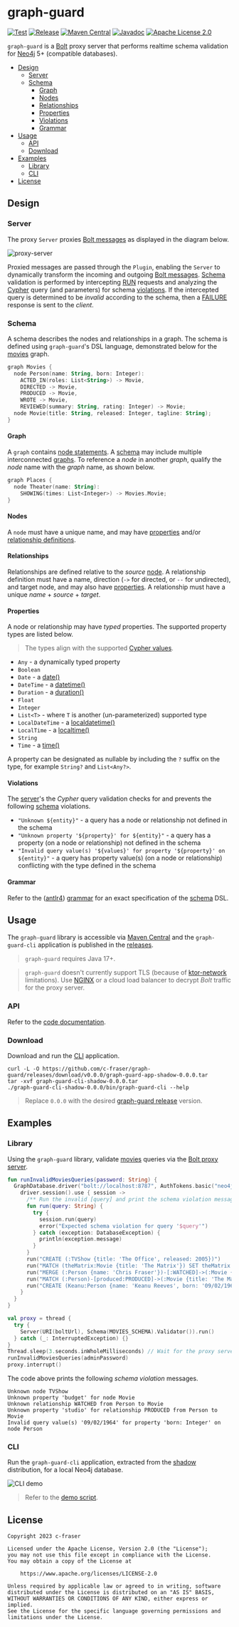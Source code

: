 # graph-guard

[![Test](https://github.com/c-fraser/graph-guard/workflows/test/badge.svg)](https://github.com/c-fraser/graph-guard/actions)
[![Release](https://img.shields.io/github/v/release/c-fraser/graph-guard?logo=github&sort=semver)](https://github.com/c-fraser/graph-guard/releases)
[![Maven Central](https://img.shields.io/maven-central/v/io.github.c-fraser/graph-guard.svg)](https://search.maven.org/search?q=g:io.github.c-fraser%20AND%20a:graph-guard)
[![Javadoc](https://javadoc.io/badge2/io.github.c-fraser/graph-guard/javadoc.svg)](https://javadoc.io/doc/io.github.c-fraser/graph-guard)
[![Apache License 2.0](https://img.shields.io/badge/License-Apache2-blue.svg)](https://www.apache.org/licenses/LICENSE-2.0)

`graph-guard` is a [Bolt](https://neo4j.com/docs/bolt/current/bolt/) proxy server that performs
realtime schema validation for [Neo4j](https://neo4j.com/) 5+ (compatible databases).

<!--- TOC -->

* [Design](#design)
  * [Server](#server)
  * [Schema](#schema)
    * [Graph](#graph)
    * [Nodes](#nodes)
    * [Relationships](#relationships)
    * [Properties](#properties)
    * [Violations](#violations)
    * [Grammar](#grammar)
* [Usage](#usage)
  * [API](#api)
  * [Download](#download)
* [Examples](#examples)
  * [Library](#library)
  * [CLI](#cli)
* [License](#license)

<!--- END -->

## Design

### Server

The proxy `Server` proxies [Bolt messages](https://neo4j.com/docs/bolt/current/bolt/message/) as
displayed in the diagram below.

![proxy-server](docs/proxy-server.png)

Proxied messages are passed through the `Plugin`, enabling the `Server` to dynamically
transform the incoming and
outgoing [Bolt messages](https://neo4j.com/docs/bolt/current/bolt/message/). [Schema](#schema)
validation is performed by
intercepting [RUN](https://neo4j.com/docs/bolt/current/bolt/message/#messages-run) requests and
analyzing the [Cypher](https://neo4j.com/developer/cypher/) query (and parameters) for schema
[violations](#violations). If the intercepted query is determined to be *invalid* according to the
schema, then
a [FAILURE](https://neo4j.com/docs/bolt/current/bolt/message/#messages-failure) response is sent to
the *client*.

### Schema

A schema describes the nodes and relationships in a graph. The schema is defined
using `graph-guard`'s DSL language, demonstrated below for
the [movies](https://github.com/neo4j-graph-examples/movies) graph.

<!--- INCLUDE
import io.github.cfraser.graphguard.MOVIES_GRAPH

/** The schema DSL for the [MOVIES_GRAPH]. */
const val MOVIES_SCHEMA =
    """
----- SUFFIX
"""
-->

[//]: # (@formatter:off)
```kotlin
graph Movies {
  node Person(name: String, born: Integer):
    ACTED_IN(roles: List<String>) -> Movie,
    DIRECTED -> Movie,
    PRODUCED -> Movie,
    WROTE -> Movie,
    REVIEWED(summary: String, rating: Integer) -> Movie;
  node Movie(title: String, released: Integer, tagline: String);
}
```
[//]: # (@formatter:on)
<!--- KNIT Example01.kt --> 

#### Graph

A `graph` contains [node statements](#nodes). A [schema](#schema) may include multiple
interconnected [graphs](#graph). To reference a *node* in another *graph*, qualify the *node* name
with the *graph* name, as shown below.

<!--- INCLUDE
const val PLACES_SCHEMA =
    """
----- SUFFIX
"""
-->

[//]: # (@formatter:off)
```kotlin
graph Places {
  node Theater(name: String):
    SHOWING(times: List<Integer>) -> Movies.Movie;
}
```
[//]: # (@formatter:on)
<!--- KNIT Example02.kt --> 

#### Nodes

A `node` must have a unique name, and may
have [properties](#properties) and/or [relationship definitions](#relationships).

#### Relationships

Relationships are defined relative to the *source* [node](#nodes). A relationship definition must
have a name, direction (`->` for directed, or `--` for undirected), and target node, and may also
have [properties](#properties). A relationship must have a unique *name* + *source* + *target*.

#### Properties

A node or relationship may have *typed* properties. The supported property types are listed below.

> The types align with the
> supported [Cypher values](https://neo4j.com/docs/cypher-manual/current/values-and-types/).

- `Any` - a dynamically typed property
- `Boolean`
- `Date` - a
  [date()](https://neo4j.com/docs/cypher-manual/current/functions/temporal/#functions-date)
- `DateTime` -
  a [datetime()](https://neo4j.com/docs/cypher-manual/current/functions/temporal/#functions-datetime)
- `Duration` -
  a [duration()](https://neo4j.com/docs/cypher-manual/current/functions/temporal/duration/)
- `Float`
- `Integer`
- `List<T>` - where `T` is another (un-parameterized) supported type
- `LocalDateTime` -
  a [localdatetime()](https://neo4j.com/docs/cypher-manual/current/functions/temporal/#functions-localdatetime)
- `LocalTime` -
  a [localtime()](https://neo4j.com/docs/cypher-manual/current/functions/temporal/#functions-localtime)
- `String`
- `Time` -
  a [time()](https://neo4j.com/docs/cypher-manual/current/functions/temporal/#functions-time)

A property can be designated as nullable by including the `?` suffix on the type, for
example `String?` and `List<Any?>`.

#### Violations

The [server](#server)'s the *Cypher* query validation checks for and prevents the
following [schema](#schema) violations.

- `"Unknown ${entity}"` - a query has a node or relationship not defined in the schema
- `"Unknown property '${property}' for ${entity}"` - a query has a property (on a node or
  relationship) not defined in the schema
- `"Invalid query value(s) '${values}' for property '${property}' on ${entity}"` - a query has
  property value(s) (on a node or relationship) conflicting with the type defined in the schema

#### Grammar

Refer to
the ([antlr4](https://github.com/antlr/antlr4))
[grammar](https://github.com/c-fraser/graph-guard/blob/main/src/main/antlr/Schema.g4)
for an exact specification of the [schema](#schema) DSL.

## Usage

The `graph-guard` library is accessible
via [Maven Central](https://search.maven.org/search?q=g:io.github.c-fraser%20AND%20a:graph-guard)
and the `graph-guard-cli` application is published in
the [releases](https://github.com/c-fraser/graph-guard/releases).

> `graph-guard` requires Java 17+.

> `graph-guard` doesn't currently support TLS (because
> of [ktor-network](https://youtrack.jetbrains.com/issue/KTOR-694) limitations).
> Use [NGINX](https://docs.nginx.com/nginx/admin-guide/security-controls/terminating-ssl-tcp/) or a
> cloud load balancer to decrypt *Bolt* traffic for the proxy server.

### API

Refer to the [code documentation](https://c-fraser.github.io/graph-guard/api/).

### Download

Download and run the [CLI](#cli) application.

```shell
curl -L -O https://github.com/c-fraser/graph-guard/releases/download/v0.0.0/graph-guard-app-shadow-0.0.0.tar
tar -xvf graph-guard-cli-shadow-0.0.0.tar
./graph-guard-cli-shadow-0.0.0/bin/graph-guard-cli --help
```

> Replace `0.0.0` with the
> desired [graph-guard release](https://github.com/c-fraser/graph-guard/releases) version.

## Examples

### Library

<!--- INCLUDE
import org.neo4j.driver.AuthTokens
import org.neo4j.driver.GraphDatabase
import org.neo4j.driver.exceptions.DatabaseException
-->

Using the `graph-guard` library, validate [movies](https://github.com/neo4j-graph-examples/movies)
queries via the [Bolt proxy server](#server).

[//]: # (@formatter:off)
```kotlin
fun runInvalidMoviesQueries(password: String) {
  GraphDatabase.driver("bolt://localhost:8787", AuthTokens.basic("neo4j", password)).use { driver ->
    driver.session().use { session ->
      /** Run the invalid [query] and print the schema violation message. */
      fun run(query: String) {
        try {
          session.run(query)
          error("Expected schema violation for query '$query'")
        } catch (exception: DatabaseException) {
          println(exception.message)
        }
      }
      run("CREATE (:TVShow {title: 'The Office', released: 2005})")
      run("MATCH (theMatrix:Movie {title: 'The Matrix'}) SET theMatrix.budget = 63000000")
      run("MERGE (:Person {name: 'Chris Fraser'})-[:WATCHED]->(:Movie {title: 'The Matrix'})")
      run("MATCH (:Person)-[produced:PRODUCED]->(:Movie {title: 'The Matrix'}) SET produced.studio = 'Warner Bros.'")
      run("CREATE (Keanu:Person {name: 'Keanu Reeves', born: '09/02/1964'})")
    }
  }
}
```
[//]: # (@formatter:on)

<!--- KNIT Example03.kt -->
<!--- TEST_NAME Example04Test --> 
<!--- INCLUDE
import io.github.cfraser.graphguard.Schema
import io.github.cfraser.graphguard.Server
import io.github.cfraser.graphguard.withNeo4j
import java.net.URI
import kotlin.concurrent.thread
import kotlin.time.Duration.Companion.seconds

fun runExample04() {
  withNeo4j {
----- SUFFIX
  }
}
-->

[//]: # (@formatter:off)
```kotlin
val proxy = thread {
  try {
    Server(URI(boltUrl), Schema(MOVIES_SCHEMA).Validator()).run()
  } catch (_: InterruptedException) {}
}
Thread.sleep(3.seconds.inWholeMilliseconds) // Wait for the proxy server to initialize
runInvalidMoviesQueries(adminPassword)
proxy.interrupt()
```
[//]: # (@formatter:on)

<!--- KNIT Example04.kt --> 

The code above prints the following *schema violation* messages.

```text
Unknown node TVShow
Unknown property 'budget' for node Movie
Unknown relationship WATCHED from Person to Movie
Unknown property 'studio' for relationship PRODUCED from Person to Movie
Invalid query value(s) '09/02/1964' for property 'born: Integer' on node Person
```

<!--- TEST -->

### CLI

Run the `graph-guard-cli` application, extracted from
the [shadow](https://github.com/johnrengelman/shadow) distribution, for a local Neo4j database.

![CLI demo](docs/cli/demo.gif)

> Refer to the [demo script](cli/demo.sh).

## License

    Copyright 2023 c-fraser
    
    Licensed under the Apache License, Version 2.0 (the "License");
    you may not use this file except in compliance with the License.
    You may obtain a copy of the License at
    
        https://www.apache.org/licenses/LICENSE-2.0
    
    Unless required by applicable law or agreed to in writing, software
    distributed under the License is distributed on an "AS IS" BASIS,
    WITHOUT WARRANTIES OR CONDITIONS OF ANY KIND, either express or implied.
    See the License for the specific language governing permissions and
    limitations under the License.

